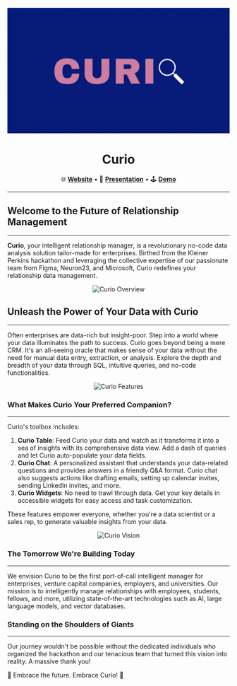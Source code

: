 <div align="center">

![Curio](https://github.com/Curio-IRM/.github/blob/main/profile/curio.png)

# **Curio**

🌐 [**Website**](https://kp-fellows-documents.vercel.app/) • 🎥 [**Presentation**](https://www.loom.com/share/7b8b3d11cb074de28de8418348f4c0ac) • 🕹️ [**Demo**](https://www.loom.com/share/143ed397944945c38f69a1a741475d41?sid=a27b6242-2793-45e4-9b8a-a6422e8bbc8a)

</div>

---
## **Welcome to the Future of Relationship Management**
---
**Curio**, your intelligent relationship manager, is a revolutionary no-code data analysis solution tailor-made for enterprises. Birthed from the Kleiner Perkins hackathon and leveraging the collective expertise of our passionate team from Figma, Neuron23, and Microsoft, Curio redefines your relationship data management.

<div align="center">

![Curio Overview](url-to-image-showcasing-Curio-in-action)

</div>

## **Unleash the Power of Your Data with Curio**
---
Often enterprises are data-rich but insight-poor. Step into a world where your data illuminates the path to success. Curio goes beyond being a mere CRM. It's an all-seeing oracle that makes sense of your data without the need for manual data entry, extraction, or analysis. Explore the depth and breadth of your data through SQL, intuitive queries, and no-code functionalities.

<div align="center">

![Curio Features](url-to-image-showcasing-Curio-features)

</div>

### **What Makes Curio Your Preferred Companion?**
---
Curio's toolbox includes:

1. **Curio Table**: Feed Curio your data and watch as it transforms it into a sea of insights with its comprehensive data view. Add a dash of queries and let Curio auto-populate your data fields.
2. **Curio Chat**: A personalized assistant that understands your data-related questions and provides answers in a friendly Q&A format. Curio chat also suggests actions like drafting emails, setting up calendar invites, sending LinkedIn invites, and more.
3. **Curio Widgets**: No need to trawl through data. Get your key details in accessible widgets for easy access and task customization.

These features empower everyone, whether you're a data scientist or a sales rep, to generate valuable insights from your data.

<div align="center">

![Curio Vision](url-to-image-showcasing-Curio-vision)

</div>

### **The Tomorrow We're Building Today**
---
We envision Curio to be the first port-of-call intelligent manager for enterprises, venture capital companies, employers, and universities. Our mission is to intelligently manage relationships with employees, students, fellows, and more, utilizing state-of-the-art technologies such as AI, large language models, and vector databases.

### **Standing on the Shoulders of Giants**
---
Our journey wouldn't be possible without the dedicated individuals who organized the hackathon and our tenacious team that turned this vision into reality. A massive thank you!

🎉 Embrace the future. Embrace Curio! 🎉
